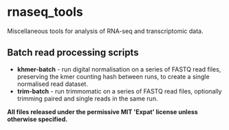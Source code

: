 rnaseq_tools
============

Miscellaneous tools for analysis of RNA-seq and transcriptomic data.

## Batch read processing scripts

* **khmer-batch** - run digital normalisation on a series of FASTQ read files, preserving the kmer counting hash between runs, to create a single normalised read dataset.
* **trim-batch** - run trimmomatic on a series of FASTQ read files, optionally trimming paired and single reads in the same run.


**All files released under the permissive MIT 'Expat' license unless otherwise specified.**